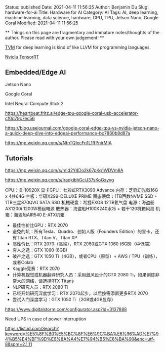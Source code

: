 Status: published
Date: 2021-04-11 11:56:25
Author: Benjamin Du
Slug: hardware-for-ai
Title: Hardware for AI
Category: AI
Tags: AI, deep learning, machine learning, data science, hardware, GPU, TPU, Jetson Nano, Google Coral
Modified: 2021-04-11 11:56:25

**
Things on this page are fragmentary and immature notes/thoughts of the author.
Please read with your own judgement!
**

[TVM](https://github.com/apache/incubator-tvm)
for deep learning is kind of like LLVM for programming languages.


[Nvidia TensorRT](https://developer.nvidia.com/tensorrt)


## Embedded/Edge AI

Jetson Nano

Google Coral

Intel Neural Compute Stick 2

https://heartbeat.fritz.ai/edge-tpu-google-coral-usb-accelerator-cf0d79c7ec56

https://blog.usejournal.com/google-coral-edge-tpu-vs-nvidia-jetson-nano-a-quick-deep-dive-into-edgeai-performance-bc7860b8d87a

https://mp.weixin.qq.com/s/NtnTQIecFq1L1ffPnirMIA

## Tutorials

https://mp.weixin.qq.com/s/mId2Y4Do2k67pKq1WDVm8A

https://mp.weixin.qq.com/s/IraqkibhGciJ37sKoGxyvg

CPU：i9-10920X
显卡GPU：七彩虹RTX3090 Advance
内存：芝奇幻光戟16G x 4共64G
主板：华硕X299-DELUXE PRIME
固态硬盘：1TB西数NVME SSD + 1TB三星870QVO SATA SSD
机械硬盘：希捷EXOS 12TB氦气盘
电源：海盗船AX1200i 1200W模组电源
散热器：海盗船H100X240水冷 + 若干120机箱风扇
机箱：海盗船AIR540 E-ATX机箱

- 最佳性价比GPU：RTX 2070
- 避免的坑：所有Tesla、Quadro、创始人版（Founders Edition）的显卡，还有Titan RTX、Titan V、Titan XP
- 高性价比：RTX 2070（高端），RTX 2060或GTX 1060 (6GB)（中低端）
- 穷人之选：GTX 1060 (6GB)
- 破产之选：GTX 1050 Ti（4GB），或者CPU（原型）+ AWS / TPU（训练），或者Colab
- Kaggle竞赛：RTX 2070
- 计算机视觉或机器翻译研究人员：采用鼓风设计的GTX 2080 Ti，如果训练非常大的网络，请选择RTX Titans
- NLP研究人员：RTX 2080 Ti
- 已经开始研究深度学习：RTX 2070起步，以后按需添置更多RTX 2070
- 尝试入门深度学习：GTX 1050 Ti（2GB或4GB显存）


https://www.digitalstorm.com/configurator.asp?id=3137888

Need UPS in case of power interruption 

https://list.jd.com/Search?keyword=%E5%8F%B0%E5%BC%8F%E6%9C%BA%E6%96%AD%E7%94%B5%E4%BF%9D%E6%8A%A4%E7%94%B5%E6%BA%90&enc=utf-8&spm=2.1.11